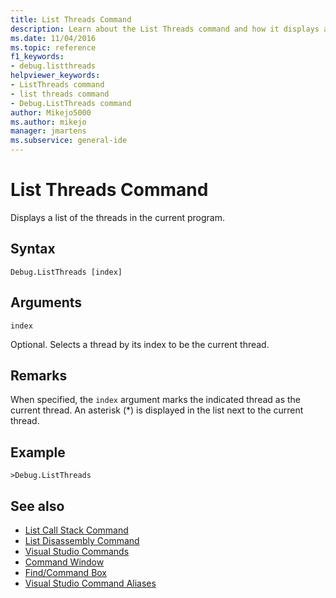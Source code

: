 ```yaml
---
title: List Threads Command
description: Learn about the List Threads command and how it displays a list of the threads in the current program.
ms.date: 11/04/2016
ms.topic: reference
f1_keywords:
- debug.listthreads
helpviewer_keywords:
- ListThreads command
- list threads command
- Debug.ListThreads command
author: Mikejo5000
ms.author: mikejo
manager: jmartens
ms.subservice: general-ide
---
```

# List Threads Command

Displays a list of the threads in the current program.

## Syntax

```
Debug.ListThreads [index]
```

## Arguments
`index`

Optional. Selects a thread by its index to be the current thread.

## Remarks
When specified, the `index` argument marks the indicated thread as the current thread. An asterisk (*) is displayed in the list next to the current thread.

## Example

```
>Debug.ListThreads
```

## See also

- [List Call Stack Command](../../ide/reference/list-call-stack-command.md)
- [List Disassembly Command](../../ide/reference/list-disassembly-command.md)
- [Visual Studio Commands](../../ide/reference/visual-studio-commands.md)
- [Command Window](../../ide/reference/command-window.md)
- [Find/Command Box](../../ide/find-command-box.md)
- [Visual Studio Command Aliases](../../ide/reference/visual-studio-command-aliases.md)
